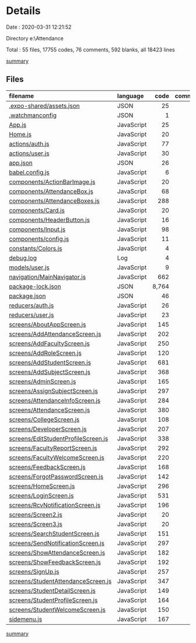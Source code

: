 # Details

Date : 2020-03-31 12:21:52

Directory e:\Attendance

Total : 55 files,  17755 codes, 76 comments, 592 blanks, all 18423 lines

[summary](results.md)

## Files
| filename | language | code | comment | blank | total |
| :--- | :--- | ---: | ---: | ---: | ---: |
| [.expo-shared/assets.json](/.expo-shared/assets.json) | JSON | 25 | 0 | 1 | 26 |
| [.watchmanconfig](/.watchmanconfig) | JSON | 1 | 0 | 1 | 2 |
| [App.js](/App.js) | JavaScript | 25 | 0 | 9 | 34 |
| [Home.js](/Home.js) | JavaScript | 20 | 0 | 0 | 20 |
| [actions/auth.js](/actions/auth.js) | JavaScript | 77 | 0 | 6 | 83 |
| [actions/user.js](/actions/user.js) | JavaScript | 30 | 1 | 5 | 36 |
| [app.json](/app.json) | JSON | 26 | 6 | 3 | 35 |
| [babel.config.js](/babel.config.js) | JavaScript | 6 | 0 | 1 | 7 |
| [components/ActionBarImage.js](/components/ActionBarImage.js) | JavaScript | 20 | 0 | 3 | 23 |
| [components/AttendanceBox.js](/components/AttendanceBox.js) | JavaScript | 68 | 0 | 11 | 79 |
| [components/AttendanceBoxes.js](/components/AttendanceBoxes.js) | JavaScript | 288 | 0 | 14 | 302 |
| [components/Card.js](/components/Card.js) | JavaScript | 20 | 0 | 4 | 24 |
| [components/HeaderButton.js](/components/HeaderButton.js) | JavaScript | 16 | 0 | 4 | 20 |
| [components/Input.js](/components/Input.js) | JavaScript | 98 | 0 | 11 | 109 |
| [components/config.js](/components/config.js) | JavaScript | 11 | 0 | 5 | 16 |
| [constants/Colors.js](/constants/Colors.js) | JavaScript | 4 | 0 | 2 | 6 |
| [debug.log](/debug.log) | Log | 4 | 0 | 1 | 5 |
| [models/user.js](/models/user.js) | JavaScript | 9 | 0 | 3 | 12 |
| [navigation/MainNavigator.js](/navigation/MainNavigator.js) | JavaScript | 662 | 7 | 64 | 733 |
| [package-lock.json](/package-lock.json) | JSON | 8,764 | 0 | 1 | 8,765 |
| [package.json](/package.json) | JSON | 46 | 0 | 1 | 47 |
| [reducers/auth.js](/reducers/auth.js) | JavaScript | 26 | 0 | 2 | 28 |
| [reducers/user.js](/reducers/user.js) | JavaScript | 23 | 0 | 5 | 28 |
| [screens/AboutAppScreen.js](/screens/AboutAppScreen.js) | JavaScript | 145 | 2 | 8 | 155 |
| [screens/AddAttendanceScreen.js](/screens/AddAttendanceScreen.js) | JavaScript | 202 | 0 | 15 | 217 |
| [screens/AddFacultyScreen.js](/screens/AddFacultyScreen.js) | JavaScript | 250 | 0 | 17 | 267 |
| [screens/AddRoleScreen.js](/screens/AddRoleScreen.js) | JavaScript | 120 | 0 | 18 | 138 |
| [screens/AddStudentScreen.js](/screens/AddStudentScreen.js) | JavaScript | 681 | 7 | 15 | 703 |
| [screens/AddSubjectScreen.js](/screens/AddSubjectScreen.js) | JavaScript | 368 | 5 | 7 | 380 |
| [screens/AdminScreen.js](/screens/AdminScreen.js) | JavaScript | 165 | 0 | 6 | 171 |
| [screens/AssignSubjectScreen.js](/screens/AssignSubjectScreen.js) | JavaScript | 297 | 2 | 12 | 311 |
| [screens/AttendanceInfoScreen.js](/screens/AttendanceInfoScreen.js) | JavaScript | 284 | 0 | 17 | 301 |
| [screens/AttendanceScreen.js](/screens/AttendanceScreen.js) | JavaScript | 380 | 4 | 17 | 401 |
| [screens/CollegeScreen.js](/screens/CollegeScreen.js) | JavaScript | 108 | 1 | 10 | 119 |
| [screens/DeveloperScreen.js](/screens/DeveloperScreen.js) | JavaScript | 207 | 0 | 10 | 217 |
| [screens/EditStudentProfileScreen.js](/screens/EditStudentProfileScreen.js) | JavaScript | 338 | 0 | 17 | 355 |
| [screens/FacultyReportScreen.js](/screens/FacultyReportScreen.js) | JavaScript | 292 | 4 | 34 | 330 |
| [screens/FacultyWelcomeScreen.js](/screens/FacultyWelcomeScreen.js) | JavaScript | 220 | 1 | 18 | 239 |
| [screens/FeedbackScreen.js](/screens/FeedbackScreen.js) | JavaScript | 168 | 0 | 22 | 190 |
| [screens/ForgotPasswordScreen.js](/screens/ForgotPasswordScreen.js) | JavaScript | 142 | 0 | 6 | 148 |
| [screens/HomeScreen.js](/screens/HomeScreen.js) | JavaScript | 296 | 0 | 17 | 313 |
| [screens/LoginScreen.js](/screens/LoginScreen.js) | JavaScript | 531 | 4 | 33 | 568 |
| [screens/RcvNotificationScreen.js](/screens/RcvNotificationScreen.js) | JavaScript | 196 | 0 | 12 | 208 |
| [screens/Screen2.js](/screens/Screen2.js) | JavaScript | 20 | 4 | 2 | 26 |
| [screens/Screen3.js](/screens/Screen3.js) | JavaScript | 20 | 4 | 2 | 26 |
| [screens/SearchStudentScreen.js](/screens/SearchStudentScreen.js) | JavaScript | 151 | 0 | 9 | 160 |
| [screens/SendNotificationScreen.js](/screens/SendNotificationScreen.js) | JavaScript | 297 | 3 | 19 | 319 |
| [screens/ShowAttendanceScreen.js](/screens/ShowAttendanceScreen.js) | JavaScript | 182 | 0 | 22 | 204 |
| [screens/ShowFeedbackScreen.js](/screens/ShowFeedbackScreen.js) | JavaScript | 192 | 4 | 16 | 212 |
| [screens/SignUp.js](/screens/SignUp.js) | JavaScript | 257 | 2 | 12 | 271 |
| [screens/StudentAttendanceScreen.js](/screens/StudentAttendanceScreen.js) | JavaScript | 347 | 2 | 17 | 366 |
| [screens/StudentDetailScreen.js](/screens/StudentDetailScreen.js) | JavaScript | 149 | 0 | 6 | 155 |
| [screens/StudentProfileScreen.js](/screens/StudentProfileScreen.js) | JavaScript | 164 | 0 | 5 | 169 |
| [screens/StudentWelcomeScreen.js](/screens/StudentWelcomeScreen.js) | JavaScript | 150 | 12 | 5 | 167 |
| [sidemenu.js](/sidemenu.js) | JavaScript | 167 | 1 | 9 | 177 |

[summary](results.md)